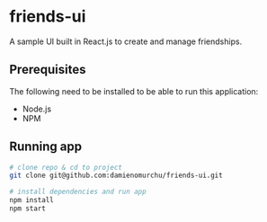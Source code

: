 # friends-ui

A sample UI built in React.js to create and manage friendships.

## Prerequisites

The following need to be installed to be able to run this application:

- Node.js
- NPM

## Running app

```bash
# clone repo & cd to project
git clone git@github.com:damienomurchu/friends-ui.git

# install dependencies and run app
npm install
npm start
```